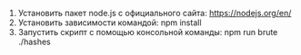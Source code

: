 1. Установить пакет node.js с официального сайта: https://nodejs.org/en/
2. Установить зависимости командой: npm install
3. Запустить скрипт с помощью консольной команды: npm run brute ./hashes